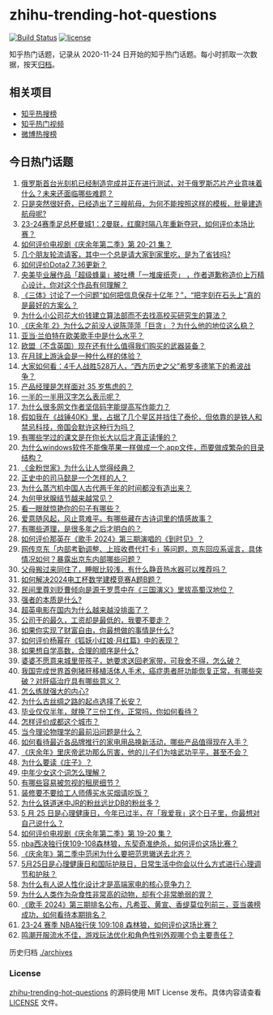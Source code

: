 # zhihu-trending-hot-questions

[![Build Status](https://github.com/justjavac/zhihu-trending-hot-questions/workflows/ci/badge.svg?branch=master)](https://github.com/justjavac/zhihu-trending-hot-questions/actions)
[![license](https://img.shields.io/github/license/justjavac/zhihu-trending-hot-questions)](https://github.com/justjavac/zhihu-trending-hot-questions/blob/master/LICENSE)

知乎热门话题，记录从 2020-11-24
日开始的知乎热门话题。每小时抓取一次数据，按天[归档](./archives)。

## 相关项目

- [知乎热搜榜](https://github.com/justjavac/zhihu-trending-top-search)
- [知乎热门视频](https://github.com/justjavac/zhihu-trending-hot-video)
- [微博热搜榜](https://github.com/justjavac/weibo-trending-hot-search)

## 今日热门话题

<!-- BEGIN -->
<!-- 最后更新时间 Sun May 26 2024 03:09:21 GMT+0800 (China Standard Time) -->

1. [俄罗斯首台光刻机已经制造完成并正在进行测试，对于俄罗斯芯片产业意味着什么？未来还面临哪些难题？](https://www.zhihu.com/question/657130667)
1. [只是突然很好奇，已经造出了三艘航母，为何不能按照这样的模板，批量建造航母呢?](https://www.zhihu.com/question/656695027)
1. [23-24赛季足总杯曼城1：2曼联，红魔时隔八年重新夺冠，如何评价本场比赛？](https://www.zhihu.com/question/657171582)
1. [如何评价电视剧《庆余年第二季》第 20-21 集？](https://www.zhihu.com/question/657138846)
1. [几个朋友轮流请客，其中一个总是请大家到家里吃，是为了省钱吗?](https://www.zhihu.com/question/655610517)
1. [如何评价Dota2 7.36更新？](https://www.zhihu.com/question/656893462)
1. [央美毕业展作品「超级蜂巢」被吐槽「一堆废纸壳」 ，作者道歉称造价上万精心设计，你对这个作品有何理解？](https://www.zhihu.com/question/657035134)
1. [《三体》讨论了一个问题“如何把信息保存十亿年？”，“把字刻在石头上”真的是最好的方案么？](https://www.zhihu.com/question/634653445)
1. [为什么小公司花大价钱建立算法部而不去找高校买研究生的算法？](https://www.zhihu.com/question/656703790)
1. [《庆余年 2》为什么之前没人说陈萍萍「巨贪」？为什么他的地位这么稳？](https://www.zhihu.com/question/656958062)
1. [亚当·兰伯特在欧美歌手中是什么水平？](https://www.zhihu.com/question/656805753)
1. [欧盟（不含英国）现在还有什么值得我们购买的武器装备？](https://www.zhihu.com/question/657005940)
1. [在月球上游泳会是一种什么样的体验？](https://www.zhihu.com/question/440028850)
1. [大家如何看：4千人战胜528万人，“西方历史之父”希罗多德笔下的希波战争？](https://www.zhihu.com/question/657034607)
1. [产品经理是怎样面对 35 岁焦虑的？](https://www.zhihu.com/question/656961917)
1. [一半的一半用汉字怎么表示呢？](https://www.zhihu.com/question/655382541)
1. [为什么很多网文作者坚信码字能提高写作能力？](https://www.zhihu.com/question/657019110)
1. [假如我在《战锤40K》里，占据了几个星区并挡住了泰伦，但依靠的是铁人和禁忌科技，帝国会默许这种行为吗？](https://www.zhihu.com/question/656920716)
1. [有哪些学过的课文是在你长大以后才真正读懂的？](https://www.zhihu.com/question/656811070)
1. [为什么windows软件不能像苹果一样做成一个.app文件，而要做成繁杂的目录结构？](https://www.zhihu.com/question/655956792)
1. [《金粉世家》为什么让人觉得经典？](https://www.zhihu.com/question/278247737)
1. [正史中的司马懿是一个怎样的人？](https://www.zhihu.com/question/650164682)
1. [为什么蒸汽机中国人古代两千年的时间都没有造出来？](https://www.zhihu.com/question/511779987)
1. [为何甲状腺结节越来越常见？](https://www.zhihu.com/question/656809682)
1. [看一眼就惊艳你的句子有哪些？](https://www.zhihu.com/question/657127361)
1. [爱意随风起，风止意难平。有哪些藏在古诗词里的情感故事？](https://www.zhihu.com/question/656959541)
1. [有哪些道理，是很多年之后才明白的？](https://www.zhihu.com/question/24407407)
1. [如何评价那英在《歌手 2024》第三期演唱的《到时见》？](https://www.zhihu.com/question/657039559)
1. [网传京东「内部考勤调整、上班收费代打卡」等问题，京东回应系谣言，具体情况如何？暴露出京东内部哪些问题？](https://www.zhihu.com/question/657052672)
1. [父母搬过来同住了，睡眠比较浅，有什么静音热水器可以推荐吗？](https://www.zhihu.com/question/657005774)
1. [如何解决2024电工杯数学建模竞赛A题B题？](https://www.zhihu.com/question/657009283)
1. [民间里尊刘贬曹倾向是源于罗贯中在《三国演义》里拔高蜀汉地位？](https://www.zhihu.com/question/656816092)
1. [强者的本质是什么?](https://www.zhihu.com/question/622671119)
1. [超英电影在国内为什么越来越没排面了？](https://www.zhihu.com/question/630281533)
1. [公司干的最久，工资却是最低的，我要不要走？](https://www.zhihu.com/question/657001575)
1. [如果你实现了财富自由，你最想做的事情是什么?](https://www.zhihu.com/question/656904320)
1. [如何评价杨幂在《狐妖小红娘·月红篇》中的表现？](https://www.zhihu.com/question/656933729)
1. [如果想自学高数，合理的顺序是什么?](https://www.zhihu.com/question/370623442)
1. [婆婆不愿意来城里带孩子，她要求送回老家带，可我舍不得，怎么破？](https://www.zhihu.com/question/656853813)
1. [我国完成世界首例猪肝移植活体人手术，癌症患者肝功能恢复正常，有哪些突破？对肝癌治疗具有哪些意义？](https://www.zhihu.com/question/657037177)
1. [怎么练就强大的内心?](https://www.zhihu.com/question/653764316)
1. [为什么古丝绸之路的起点选择了长安？](https://www.zhihu.com/question/652388022)
1. [毕业仅仅半年，就换了三份工作，正常吗，你如何看待？](https://www.zhihu.com/question/657003701)
1. [怎样评价成都这个城市？](https://www.zhihu.com/question/311873765)
1. [当今理论物理学的最前沿问题是什么？](https://www.zhihu.com/question/656913705)
1. [如何看待最近各品牌推行的家电用品换新活动，哪些产品值得现在入手？](https://www.zhihu.com/question/657130764)
1. [《庆余年》里庆帝武功那么厉害，他的儿子们为啥武功平平，甚至不会？](https://www.zhihu.com/question/656642391)
1. [为什么要读《庄子》？](https://www.zhihu.com/question/656623083)
1. [中年少女这个词怎么理解？](https://www.zhihu.com/question/629995259)
1. [有哪些容易被忽视的租房细节？](https://www.zhihu.com/question/657005216)
1. [装修要不要给工人师傅买水买烟请吃饭？](https://www.zhihu.com/question/656520982)
1. [为什么铁道迷中JR的粉丝远比DB的粉丝多？](https://www.zhihu.com/question/656966193)
1. [5 月 25 日是心理健康日，今年已过半，在「我爱我」这个日子里，你最想对自己说什么？](https://www.zhihu.com/question/656699022)
1. [如何评价电视剧《庆余年第二季》第 19-20 集？](https://www.zhihu.com/question/657043688)
1. [nba西决独行侠109-108森林狼，东契奇准绝杀，如何评价这场比赛？](https://www.zhihu.com/question/657114168)
1. [《庆余年》第二季中范闲为什么要把范思辙送去北齐？](https://www.zhihu.com/question/656847935)
1. [5月25日是心理健康日和国际护肤日，日常生活中你会以什么方式进行心理调节和护肤？](https://www.zhihu.com/question/657060730)
1. [为什么有人说人性化设计才是高端家电的核心竞争力？](https://www.zhihu.com/question/657105001)
1. [为什么人类作为杂食性非常高的动物，却有个非常脆弱的胃？](https://www.zhihu.com/question/403519563)
1. [《歌手 2024》第三期排名公布，凡希亚、黄宣、香缇莫位列前三，亚当袭榜成功，如何看待本期排名？](https://www.zhihu.com/question/657062542)
1. [23-24 赛季 NBA独行侠 109:108 森林狼，如何评价这场比赛？](https://www.zhihu.com/question/657104031)
1. [鸣潮开服流水不佳，游戏玩法优化和角色性别外观哪个负主要责任？](https://www.zhihu.com/question/657016994)

<!-- END -->

历史归档 [./archives](./archives)

### License

[zhihu-trending-hot-questions](https://github.com/justjavac/zhihu-trending-hot-questions)
的源码使用 MIT License 发布。具体内容请查看 [LICENSE](./LICENSE) 文件。
